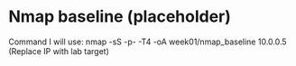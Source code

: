 ﻿# Nmap baseline (placeholder)
Command I will use:
nmap -sS -p- -T4 -oA week01/nmap_baseline 10.0.0.5
(Replace IP with lab target)
